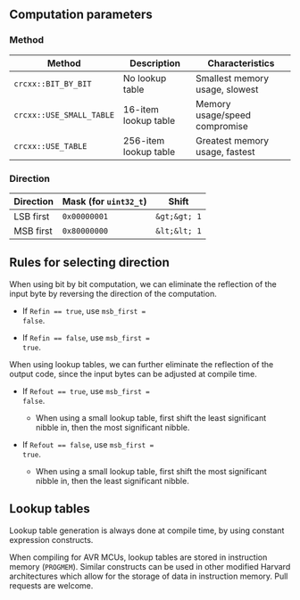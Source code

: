 Computation parameters
----------------------

### Method

|            Method            |      Description      |        Characteristics         |
|------------------------------|-----------------------|--------------------------------|
| ```crcxx::BIT_BY_BIT```      | No lookup table       | Smallest memory usage, slowest |
| ```crcxx::USE_SMALL_TABLE``` | 16-item lookup table  | Memory usage/speed compromise  |
| ```crcxx::USE_TABLE```       | 256-item lookup table | Greatest memory usage, fastest |


### Direction

| Direction | Mask (for ```uint32_t```) |      Shift       |
|-----------|---------------------------|------------------|
| LSB first | ```0x00000001```          | ```&gt;&gt; 1``` |
| MSB first | ```0x80000000```          | ```&lt;&lt; 1``` |


Rules for selecting direction
-----------------------------

When using bit by bit computation, we can eliminate the reflection of the input byte by reversing the direction of the
computation.

* If <code>Refin == true</code>, use <code>msb_first = false</code>.

* If <code>Refin == false</code>, use <code>msb_first = true</code>.

When using lookup tables, we can further eliminate the reflection of the output code, since the input bytes can be
adjusted at compile time.

* If <code>Refout == true</code>, use <code>msb_first = false</code>.

  - When using a small lookup table, first shift the least significant nibble in, then the most
    significant nibble. 

* If <code>Refout == false</code>, use <code>msb_first = true</code>.

  - When using a small lookup table, first shift the most significant nibble in, then the least
    significant nibble.


Lookup tables
-------------

Lookup table generation is always done at compile time, by using constant expression constructs.

When compiling for AVR MCUs, lookup tables are stored in instruction memory (<code>PROGMEM</code>). Similar constructs
can be used in other modified Harvard architectures which allow for the storage of data in instruction memory. Pull
requests are welcome.
